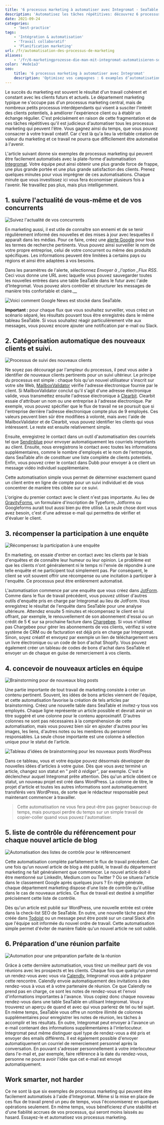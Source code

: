 ```yaml
---
title: '6 processus marketing à automatiser avec Integromat - SeaTable'
description: 'Automatisez les tâches répétitives: découvrez 6 processus marketing essentiels à automatiser avec Integromat. Du suivi clients à la diffusion de contenus, ces workflows pratiques vous font gagner en efficacité et clarté.'
date: 2021-09-24
categories:
    - 'best-practice'
tags: 
    - 'Intégration & automatisation'
    - 'Travail collaboratif'
    - 'Planification marketing'
url: /fr/automatisation-des-processus-de-marketing
aliases:
    - '/fr/6-marketingprozesse-die-man-mit-integromat-automatisieren-sollte'
color: '#ede1a3'
seo:
    title: '6 processus marketing à automatiser avec Integromat'
    description: 'Optimisez vos campagnes : 6 examples d’automatisation marketing avec Integromat et SeaTable.'
---
```


Le succès du marketing est souvent le résultat d'un travail cohérent et constant avec les clients futurs et actuels. Le département marketing typique ne s'occupe pas d'un processus marketing central, mais de nombreux petits processus interdépendants qui visent à susciter l'intérêt des clients potentiels, à améliorer l'expérience client ou à établir un échange régulier. C'est précisément en raison de cette fragmentation et de ces tâches répétitives qu'il est judicieux d'automatiser tous les processus marketing qui peuvent l'être. Vous gagnez ainsi du temps, que vous pouvez consacrer à votre travail créatif. Car c'est là qu'a lieu la véritable création de valeur du marketing et ce travail ne pourra que difficilement être automatisé à l'avenir.

L'article suivant donne six exemples de processus marketing qui peuvent être facilement automatisés avec la plate-forme d'automatisation [Integromat](https://integromat.io/). Votre équipe peut ainsi obtenir une plus grande force de frappe, une plus grande portée et une plus grande satisfaction des clients. Prenez quelques minutes pour vous imprégner de ces automatisations. Chaque minute que vous investissez ici vous fera économiser plusieurs fois à l'avenir. Ne travaillez pas plus, mais plus intelligemment.

## 1\. suivre l'actualité de vous-même et de vos concurrents

![Suivez l'actualité de vos concurrents](monitor-the-news-of-your-competition-711x290.png)

En marketing aussi, il est utile de connaître son ennemi et de se tenir régulièrement informé des nouvelles et des mises à jour avec lesquelles il apparaît dans les médias. Pour ce faire, créez une [alerte Google](https://www.google.de/alerts) pour tous les termes de recherche pertinents. Vous pouvez ainsi surveiller le nom de votre propre entreprise, celui de votre concurrent ou même des produits spécifiques. Les informations peuvent être limitées à certains pays ou régions et ainsi être adaptées à vos besoins.

Dans les paramètres de l'alerte, sélectionnez _Envoyer à \_l'option \_Flux RSS_. Ceci vous donne une URL avec laquelle vous pouvez sauvegarder toutes les nouvelles entrées dans une table SeaTable dans le futur avec l'aide d'Integromat. Vous pouvez alors contrôler et structurer les messages de manière très confortable et claire.\_\_

![Voici comment Google News est stocké dans SeaTable.](google-news-seatable.png)

**Important :** pour chaque flux que vous souhaitez surveiller, vous créez un scénario séparé, les résultats pouvant tous être enregistrés dans le même tableau SeaTable. Si vous souhaitez réagir particulièrement vite aux messages, vous pouvez encore ajouter une notification par e-mail ou Slack.

## 2\. Catégorisation automatique des nouveaux clients et suivi.

![Processus de suivi des nouveaux clients](follow-up-on-customers.png)

Ne soyez pas découragé par l'ampleur du processus, il peut vous aider à identifier de nouveaux clients pertinents pour un suivi ultérieur. Le principe du processus est simple : chaque fois qu'un nouvel utilisateur s'inscrit sur votre site Web, [MailboxValidator](https://www.mailboxvalidator.com/) vérifie l'adresse électronique fournie par le client. Si MailboxValidator conclut qu'il s'agit d'une adresse électronique valide, vous transmettez ensuite l'adresse électronique à [Clearbit](https://clearbit.com/). Clearbit essaie d'attribuer un nom ou une entreprise à l'adresse électronique. Par exemple, vous pouvez spécifier que le flux de travail ne se poursuit que si l'entreprise derrière l'adresse électronique compte plus de 9 employés. Ces valeurs peuvent bien sûr être modifiées à volonté, mais avec l'aide de MailboxValidator et de Clearbit, vous pouvez identifier les clients qui vous intéressent. Le reste est ensuite relativement simple.

Ensuite, enregistrez le contact dans un outil d'automatisation des courriels tel que [Sendinblue](https://de.sendinblue.com/) pour envoyer automatiquement les courriels importants au client. Ensuite, nous enregistrons le contact avec toutes les informations supplémentaires, comme le nombre d'employés et le nom de l'entreprise, dans SeaTable afin de constituer une liste complète de clients potentiels. Enfin, vous pouvez créer le contact dans Dubb pour envoyer à ce client un message vidéo individuel supplémentaire.

Cette automatisation simple vous permet de déterminer exactement quand un client entre en ligne de compte pour un suivi individuel et de vous concentrer de manière très ciblée sur ce suivi.

L'origine du premier contact avec le client n'est pas importante. Au lieu de [GravityForms](https://www.gravityforms.com/), un formulaire d'inscription de Typeform, Jotforms ou Googleforms aurait tout aussi bien pu être utilisé. La seule chose dont vous avez besoin, c'est d'une adresse e-mail qui permettra de vérifier et d'évaluer le client.

## 3\. récompenser la participation à une enquête

![Récompensez la participation à une enquête](incentive-for-a-survey.png)

En marketing, on essaie d'entrer en contact avec les clients par le biais d'enquêtes et de connaître leur humeur ou leur opinion. Le problème est que les clients n'ont généralement ni le temps ni l'envie de répondre à une telle enquête et ne participent tout simplement pas. Par conséquent, le client se voit souvent offrir une récompense ou une incitation à participer à l'enquête. Ce processus peut être entièrement automatisé.

L'automatisation commence par une enquête que vous créez dans [JotForm](https://jotform.com/). Comme dans le flux de travail précédent, vous pouvez utiliser d'autres outils d'enquête pris en charge par Integromat au lieu de JotForm. Vous enregistrez le résultat de l'enquête dans SeaTable pour une analyse ultérieure. Attendez ensuite 5 minutes et récompensez le client en lui offrant, par exemple, le renouvellement de son abonnement d'essai ou un crédit de 5 € sur sa prochaine facture dans [Chargebee](https://www.chargebee.com/). Si vous n'utilisez pas Chargebee pour gérer les abonnements de vos clients, vérifiez si votre système de CRM ou de facturation est déjà pris en charge par Integromat. Sinon, soyez créatif et envoyez par exemple un lien de téléchargement vers un livre électronique ou un code de bon d'achat Shopify. Vous pouvez également créer un tableau de codes de bons d'achat dans SeaTable et envoyer un de chaque en guise de remerciement à vos clients.

## 4\. concevoir de nouveaux articles en équipe

![Brainstorming pour de nouveaux blog posts](brainstorm-new-blog-posts-711x317.png)

Une partie importante de tout travail de marketing consiste à créer un contenu pertinent. Souvent, les idées de bons articles viennent de l'équipe, et cette automatisation favorise la création de tels articles par brainstorming. Créez une nouvelle table dans SeaTable et invitez-y tous vos employés. Chaque ligne représente un article possible et devrait avoir un titre suggéré et une colonne pour le contenu approximatif. D'autres colonnes ne sont pas nécessaires à la compréhension de cette automatisation, mais vous pouvez bien sûr en ajouter d'autres pour les images, les liens, d'autres notes ou les membres du personnel responsables. La seule chose importante est une colonne à sélection unique pour le statut de l'article.

![Tableau d'idées de brainstorming pour les nouveaux posts WordPress](brainstorming-to-wordpress.png)

Dans ce tableau, vous et votre équipe pouvez désormais développer de nouvelles idées d'articles à votre guise. Dès que vous avez terminé un article, changez son statut en " _prêt à rédiger"_, par exemple. C'est le déclencheur auquel Integromat prête attention. Dès qu'un article obtient ce statut, un nouveau projet est créé dans WordPress. La colonne de titre, le projet d'article et toutes les autres informations sont automatiquement transférés vers WordPress, de sorte que le rédacteur responsable peut maintenant commencer à travailler.

> Cette automatisation ne vous fera peut-être pas gagner beaucoup de temps, mais pourquoi perdre du temps sur un simple travail de copier-coller quand vous pouvez l'automatiser.

## 5\. liste de contrôle du référencement pour chaque nouvel article de blog

![Automatisation des listes de contrôle pour le référencement](seo-checklist-automation-711x234.png)

Cette automatisation complète parfaitement le flux de travail précédent. Car une fois qu'un nouvel article de blog a été publié, le travail du département marketing ne fait généralement que commencer. Le nouvel article doit-il être mentionné sur LinkedIn, Medium.com ou Twitter ? Où se situera l'article dans le classement Google après quelques jours ? En règle générale, chaque département marketing dispose d'une liste de contrôle qu'il utilise dans le cas de nouveaux articles. Ce flux de travail est destiné à simplifier précisément cette liste de contrôle.

Dès qu'un article est publié sur WordPress, une nouvelle entrée est créée dans la check-list SEO de SeaTable. En outre, une nouvelle tâche peut être créée dans [Todoist](https://todoist.com/) ou un message peut être posté sur un canal Slack afin que l'équipe soit informée du nouvel ordre de travail. Cette automatisation simple permet d'éviter de manière fiable qu'un nouvel article ne soit oublié.

## 6\. Préparation d'une réunion parfaite

![Automation pour une préparation parfaite de la réunion](meeting-preparation-711x192.png)

Grâce à cette dernière automatisation, vous tirez un meilleur parti de vos réunions avec les prospects et les clients. Chaque fois que quelqu'un prend un rendez-vous avec vous via [Calendly](https://calendly.com/), Integromat vous aide à préparer cette rencontre. Calendly envoie automatiquement des invitations à des rendez-vous à vous et à votre partenaire de réunion. Ce que Calendly ne prend pas en charge, ce sont les notes de rendez-vous et l'envoi d'informations importantes à l'avance. Vous copiez donc chaque nouveau rendez-vous dans une table SeaTable en utilisant Integromat. Vous y trouverez un aperçu de quand et avec qui vous parlerez de tel ou tel sujet. En même temps, SeaTable vous offre un nombre illimité de colonnes supplémentaires pour enregistrer les notes de réunion, les tâches à accomplir et les résultats. En outre, Integromat peut envoyer à l'avance un e-mail contenant des informations supplémentaires à l'interlocuteur. Integromat peut même distinguer quel type de rendez-vous a été pris et envoyer des emails différents. Il est également possible d'envoyer automatiquement un courriel de remerciement personnel après la conversation. En pouvant s'adresser personnellement à votre interlocuteur dans l'e-mail et, par exemple, faire référence à la date du rendez-vous, personne ne pourra avoir l'idée que cet e-mail est envoyé automatiquement.

## Work smarter, not harder

Ce ne sont là que six exemples de processus marketing qui peuvent être facilement automatisés à l'aide d'Integromat. Même si la mise en place de ces flux de travail prend un peu de temps, vous l'économiserez en quelques opérations seulement. En même temps, vous bénéficierez d'une stabilité et d'une fiabilité accrues de vos processus, qui seront moins laissés au hasard. Essayez-le et automatisez vos processus marketing.
